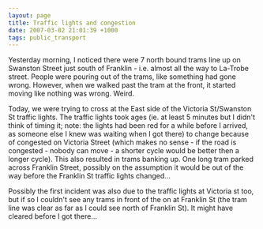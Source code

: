 ```yaml
---
layout: page
title: Traffic lights and congestion
date: 2007-03-02 21:01:39 +1000
tags: public_transport
---
```


Yesterday morning, I noticed there were 7 north bound trams line up on Swanston Street just south of Franklin - i.e. almost all the way to La-Trobe street. People were pouring out of the trams, like something had gone wrong. However, when we walked past the tram at the front, it started moving like nothing was wrong. Weird.

Today, we were trying to cross at the East side of the Victoria St/Swanston St traffic lights. The traffic lights took ages (ie. at least 5 minutes but I didn't think of timing it; note: the lights had been red for a while before I arrived, as someone else I knew was waiting when I got there) to change because of congested on Victoria Street (which makes no sense - if the road is congested - nobody can move - a shorter cycle would be better then a longer cycle). This also resulted in trams banking up. One long tram parked across Franklin Street, possibly on the assumption it would be out of the way before the Franklin St traffic lights changed...

Possibly the first incident was also due to the traffic lights at Victoria st too, but if so I couldn't see any trams in front of the on at Franklin St (the tram line was clear as far as I could see north of Franklin St). It might have cleared before I got there...
